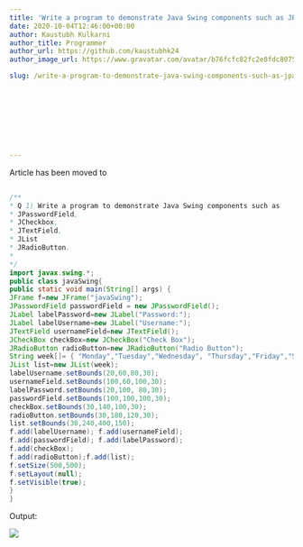 ```yaml
---
title: 'Write a program to demonstrate Java Swing components such as JPasswordField, JCheckbox, JTextField, JList JRadioButton.'
date: 2020-10-04T12:46:00+00:00
author: Kaustubh Kulkarni
author_title: Programmer
author_url: https://github.com/kaustubhk24
author_image_url: https://www.gravatar.com/avatar/b76fcfc82fc2e8fdc8075636f1735f61?s=200

slug: /write-a-program-to-demonstrate-java-swing-components-such-as-jpasswordfield-jcheckbox-jtextfield-jlist-jradiobutton/









---
```

Article has been moved to

```java title="javaSwing.java" 
  
/**  
* Q 1) Write a program to demonstrate Java Swing components such as  
* JPasswordField,  
* JCheckbox,  
* JTextField,  
* JList  
* JRadioButton.  
*  
*/  
import javax.swing.*;  
public class javaSwing{  
public static void main(String[] args) {  
JFrame f=new JFrame("javaSwing");  
JPasswordField passwordField = new JPasswordField();  
JLabel labelPassword=new JLabel("Password:");  
JLabel labelUsername=new JLabel("Username:");  
JTextField usernameField=new JTextField();  
JCheckBox checkBox=new JCheckBox("Check Box");  
JRadioButton radioButton=new JRadioButton("Radio Button");  
String week[]= { "Monday","Tuesday","Wednesday", "Thursday","Friday","Saturday","Sunday"};  
JList list=new JList(week);  
labelUsername.setBounds(20,60,80,30);  
usernameField.setBounds(100,60,100,30);  
labelPassword.setBounds(20,100, 80,30);  
passwordField.setBounds(100,100,100,30);  
checkBox.setBounds(30,140,100,30);  
radioButton.setBounds(30,180,120,30);  
list.setBounds(30,240,400,150);  
f.add(labelUsername); f.add(usernameField);  
f.add(passwordField); f.add(labelPassword);  
f.add(checkBox);  
f.add(radioButton);f.add(list);  
f.setSize(500,500);  
f.setLayout(null);  
f.setVisible(true);  
}  
}  

```


Output: 


[![](https://kaustubhk24.netlify.app/imgs/wp-content/uploads/2020/10/a-300x169.png)](https://kaustubhk24.netlify.app/imgs/wp-content/uploads/2020/10/a.png)

